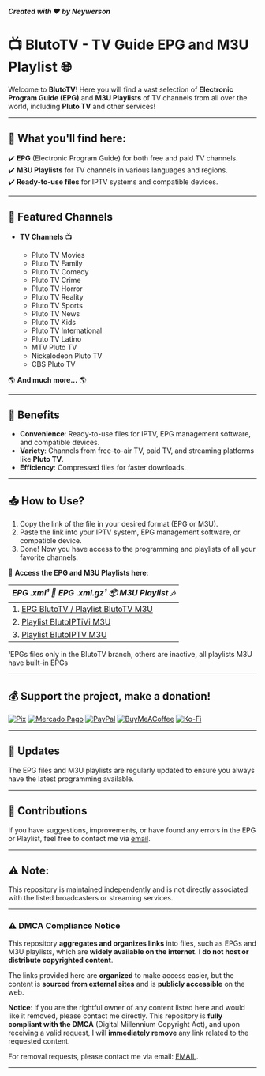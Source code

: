 **_Created with ❤️ by Neywerson_**  
# 📺 **BlutoTV - TV Guide EPG and M3U Playlist** 🌐

Welcome to **BlutoTV**! Here you will find a vast selection of **Electronic Program Guide (EPG)** and **M3U Playlists** of TV channels from all over the world, including **Pluto TV** and other services!

---

## 🔹 **What you'll find here:**
✔️ **EPG** (Electronic Program Guide) for both free and paid TV channels.  
✔️ **M3U Playlists** for TV channels in various languages and regions.  
✔️ **Ready-to-use files** for IPTV systems and compatible devices.  

---

## 🎯 **Featured Channels**
- **TV Channels** 📺

  - Pluto TV Movies
  - Pluto TV Family
  - Pluto TV Comedy
  - Pluto TV Crime
  - Pluto TV Horror
  - Pluto TV Reality
  - Pluto TV Sports
  - Pluto TV News
  - Pluto TV Kids
  - Pluto TV International
  - Pluto TV Latino
  - MTV Pluto TV
  - Nickelodeon Pluto TV
  - CBS Pluto TV

🌎 **And much more...** 🌎

---

## 🚀 **Benefits**
- **Convenience**: Ready-to-use files for IPTV, EPG management software, and compatible devices.  
- **Variety**: Channels from free-to-air TV, paid TV, and streaming platforms like **Pluto TV**.  
- **Efficiency**: Compressed files for faster downloads.

---

## 📥 **How to Use?**
1. Copy the link of the file in your desired format (EPG or M3U).
2. Paste the link into your IPTV system, EPG management software, or compatible device.
3. Done! Now you have access to the programming and playlists of all your favorite channels.

🔗 **Access the EPG and M3U Playlists here**:

| _**EPG .xml¹** 📄 **EPG .xml.gz¹** 📦 **M3U Playlist** 🎶_ |
| --- |
|1. [EPG BlutoTV / Playlist BlutoTV M3U](https://github.com/Neywerson/blutoTV/tree/PTV1)|
|2. [Playlist BlutoIPTiVi M3U](https://github.com/Neywerson/blutoTV/tree/PTV2)|
|3. [Playlist BlutoIPTV M3U](https://github.com/Neywerson/blutoTV/tree/PTV3)|


¹EPGs files only in the BlutoTV branch, others are inactive, all playlists M3U have built-in EPGs

---


## 💰 **Support the project, make a donation!**
[![Pix](https://img.shields.io/badge/-Pix-77B6A8?style=for-the-badge&logo=pix&logoColor=white&label=Chave%206be6c79b-c7f4-47f1-8adc-a3bef3e8086d)](6be6c79b-c7f4-47f1-8adc-a3bef3e8086d) [![Mercado Pago](https://img.shields.io/badge/mercado-pago?style=for-the-badge&logo=mercadopago&logoColor=white&color=blue)](https://biolivre.com.br/neywerson) [![PayPal](https://img.shields.io/badge/PayPal-00457C?style=for-the-badge&logo=paypal&logoColor=white)](https://www.paypal.com/donate/?hosted_button_id=V4CG4WPCXQ4HN) [![BuyMeACoffee](https://img.shields.io/badge/Buy%20Me%20a%20Coffee-ffdd00?style=for-the-badge&logo=buy-me-a-coffee&logoColor=black)](https://buymeacoffee.com/Neywerson) [![Ko-Fi](https://img.shields.io/badge/Ko--fi-F16061?style=for-the-badge&logo=ko-fi&logoColor=white)](https://ko-fi.com/Neywerson)  

---

## 🔄 **Updates**
The EPG files and M3U playlists are regularly updated to ensure you always have the latest programming available.

---

## 🌟 **Contributions**
If you have suggestions, improvements, or have found any errors in the EPG or Playlist, feel free to contact me via [email](nfdr_nfdr@hotmail.com).

---

## ⚠️ **Note**:
This repository is maintained independently and is not directly associated with the listed broadcasters or streaming services.

---

### ⚠️ **DMCA Compliance Notice**

This repository **aggregates and organizes links** into files, such as EPGs and M3U playlists, which are **widely available on the internet**. **I do not host or distribute copyrighted content**.

The links provided here are **organized** to make access easier, but the content is **sourced from external sites** and is **publicly accessible** on the web.

**Notice**: If you are the rightful owner of any content listed here and would like it removed, please contact me directly. This repository is **fully compliant with the DMCA** (Digital Millennium Copyright Act), and upon receiving a valid request, I will **immediately remove** any link related to the requested content.

For removal requests, please contact me via email: [EMAIL](mailto:nfdr_nfdr@hotmail.com).

---

